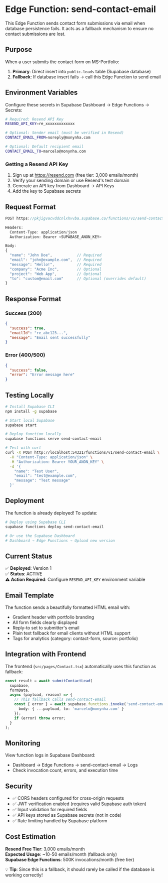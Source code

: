 # Edge Function: send-contact-email

This Edge Function sends contact form submissions via email when database persistence fails. It acts as a fallback mechanism to ensure no contact submissions are lost.

## Purpose

When a user submits the contact form on MS-Portfolio:
1. **Primary**: Direct insert into `public.leads` table (Supabase database)
2. **Fallback**: If database insert fails → call this Edge Function to send email

## Environment Variables

Configure these secrets in Supabase Dashboard → Edge Functions → Secrets:

```bash
# Required: Resend API Key
RESEND_API_KEY=re_xxxxxxxxxxxxx

# Optional: Sender email (must be verified in Resend)
CONTACT_EMAIL_FROM=noreply@monynha.com

# Optional: Default recipient email
CONTACT_EMAIL_TO=marcelo@monynha.com
```

### Getting a Resend API Key

1. Sign up at https://resend.com (free tier: 3,000 emails/month)
2. Verify your sending domain or use Resend's test domain
3. Generate an API key from Dashboard → API Keys
4. Add the key to Supabase secrets

## Request Format

```typescript
POST https://pkjigvacvddcnlxhvvba.supabase.co/functions/v1/send-contact-email

Headers:
  Content-Type: application/json
  Authorization: Bearer <SUPABASE_ANON_KEY>

Body:
{
  "name": "John Doe",           // Required
  "email": "john@example.com",  // Required
  "message": "Hello!",          // Required
  "company": "Acme Inc",        // Optional
  "project": "Web App",         // Optional
  "to": "custom@email.com"      // Optional (overrides default)
}
```

## Response Format

### Success (200)
```json
{
  "success": true,
  "emailId": "re_abc123...",
  "message": "Email sent successfully"
}
```

### Error (400/500)
```json
{
  "success": false,
  "error": "Error message here"
}
```

## Testing Locally

```bash
# Install Supabase CLI
npm install -g supabase

# Start local Supabase
supabase start

# Deploy function locally
supabase functions serve send-contact-email

# Test with curl
curl -X POST http://localhost:54321/functions/v1/send-contact-email \
  -H "Content-Type: application/json" \
  -H "Authorization: Bearer YOUR_ANON_KEY" \
  -d '{
    "name": "Test User",
    "email": "test@example.com",
    "message": "Test message"
  }'
```

## Deployment

The function is already deployed! To update:

```bash
# Deploy using Supabase CLI
supabase functions deploy send-contact-email

# Or use the Supabase Dashboard
# Dashboard → Edge Functions → Upload new version
```

## Current Status

✅ **Deployed**: Version 1  
✅ **Status**: ACTIVE  
⚠️ **Action Required**: Configure `RESEND_API_KEY` environment variable

## Email Template

The function sends a beautifully formatted HTML email with:
- Gradient header with portfolio branding
- All form fields clearly displayed
- Reply-to set to submitter's email
- Plain text fallback for email clients without HTML support
- Tags for analytics (category: contact-form, source: portfolio)

## Integration with Frontend

The frontend (`src/pages/Contact.tsx`) automatically uses this function as fallback:

```typescript
const result = await submitContactLead(
  supabase,
  formData,
  async (payload, reason) => {
    // This fallback calls send-contact-email
    const { error } = await supabase.functions.invoke('send-contact-email', {
      body: { ...payload, to: 'marcelo@monynha.com' }
    });
    if (error) throw error;
  }
);
```

## Monitoring

View function logs in Supabase Dashboard:
- Dashboard → Edge Functions → send-contact-email → Logs
- Check invocation count, errors, and execution time

## Security

- ✅ CORS headers configured for cross-origin requests
- ✅ JWT verification enabled (requires valid Supabase auth token)
- ✅ Input validation for required fields
- ✅ API keys stored as Supabase secrets (not in code)
- ✅ Rate limiting handled by Supabase platform

## Cost Estimation

**Resend Free Tier**: 3,000 emails/month  
**Expected Usage**: ~10-50 emails/month (fallback only)  
**Supabase Edge Functions**: 500K invocations/month (free tier)

💡 **Tip**: Since this is a fallback, it should rarely be called if the database is working correctly!
